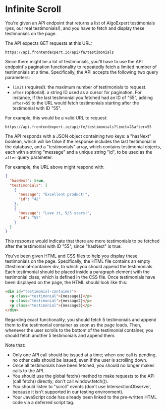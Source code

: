 # Infinite Scroll

You're given an API endpoint that returns a list of AlgoExpert testimonials (yes, our real testimonials!), and you have to fetch and display these testimonials on the page.

The API expects GET requests at this URL:

`https://api.frontendexpert.io/api/fe/testimonials`

Since there might be a lot of testimonials, you'll have to use the API endpoint's pagination functionality to repeatedly fetch a limited number of testimonials at a time. Specifically, the API accepts the following two query parameters:

- `limit` (required): the maximum number of testimonials to request.
- `after` (optional): a string ID used as a cursor for pagination. For instance, if the last testimonial you fetched had an ID of "55", adding `after=55` to the URL would fetch testimonials starting after the testimonial with ID "55".

For example, this would be a valid URL to request:

`https://api.frontendexpert.io/api/fe/testimonials?limit=2&after=55`

The API responds with a JSON object containing two keys: a "hasNext" boolean, which will be false if the response includes the last testimonial in the database, and a "testimonials" array, which contains testimonial objects, each with a string "message" and a unique string "id", to be used as the `after` query parameter.

For example, the URL above might respond with:

```json
{
  "hasNext": true,
  "testimonials": [
    {
      "message": "Excellent product!",
      "id": "42"
    },
    {
      "message": "Love it, 5/5 stars!",
      "id": "55"
    }
  ]
}
```

This response would indicate that there are more testimonials to be fetched after the testimonial with ID "55", since "hasNext" is true.

You've been given HTML and CSS files to help you display these testimonials on the page. Specifically, the HTML file contains an empty #testimonial-container div, to which you should append the testimonials. Each testimonial should be placed inside a paragraph element with the testimonial class, which is defined in the CSS file. Once testimonials have been displayed on the page, the HTML should look like this:

```html
<div id="testimonial-container">
  <p class="testimonial">{message1}</p>
  <p class="testimonial">{message2}</p>
  <p class="testimonial">{message3}</p>
</div>
```

Regarding exact functionality, you should fetch 5 testimonials and append them to the testimonial container as soon as the page loads. Then, whenever the user scrolls to the bottom of the testimonial container, you should fetch another 5 testimonials and append them.

Note that:

- Only one API call should be issued at a time; when one call is pending, no other calls should be issued, even if the user is scrolling down.
- Once all testimonials have been fetched, you should no longer makes calls to the API.
- You should use the global fetch() method to make requests to the API (call fetch() directly; don't call window.fetch()).
- You should listen to "scroll" events (don't use IntersectionObserver, because it isn't supported in our testing environment).
- Your JavaScript code has already been linked to the pre-written HTML code via a deferred script tag.